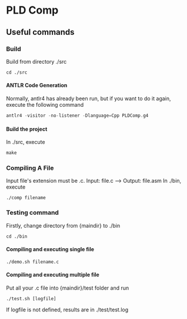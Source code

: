# PLD Comp

## Useful commands

### Build
Build from directory ./src
```
cd ./src
```
#### ANTLR Code Generation
Normally, antlr4 has already been run, but if you want to do it again, execute the following command
```c
antlr4 -visitor -no-listener -Dlanguage=Cpp PLDComp.g4
```
#### Build the project
In ./src, execute
```c
make
```

### Compiling A File
Input file's extension must be .c. Input: file.c --> Output: file.asm
In ./bin, execute
```
./comp filename
```
### Testing command
Firstly, change directory from {maindir} to ./bin
```
cd ./bin
```

#### Compiling and executing single file
```
./demo.sh filename.c
```
#### Compiling and executing multiple file
Put all your .c file into {maindir}/test folder and run
```
./test.sh [logfile]
```
If logfile is not defined, results are in ./test/test.log
